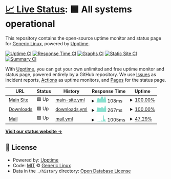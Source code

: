 # [📈 Live Status](https://status.genericlinux.org): <!--live status--> **🟩 All systems operational**

This repository contains the open-source uptime monitor and status page for [Generic Linux](https://status.genericlinux.org), powered by [Upptime](https://github.com/upptime/upptime).

[![Uptime CI](https://github.com/Generic-Linux/status.genericlinux.org/workflows/Uptime%20CI/badge.svg)](https://github.com/Generic-Linux/status.genericlinux.org/actions?query=workflow%3A%22Uptime+CI%22)
[![Response Time CI](https://github.com/Generic-Linux/status.genericlinux.org/workflows/Response%20Time%20CI/badge.svg)](https://github.com/Generic-Linux/status.genericlinux.org/actions?query=workflow%3A%22Response+Time+CI%22)
[![Graphs CI](https://github.com/Generic-Linux/status.genericlinux.org/workflows/Graphs%20CI/badge.svg)](https://github.com/Generic-Linux/status.genericlinux.org/actions?query=workflow%3A%22Graphs+CI%22)
[![Static Site CI](https://github.com/Generic-Linux/status.genericlinux.org/workflows/Static%20Site%20CI/badge.svg)](https://github.com/Generic-Linux/status.genericlinux.org/actions?query=workflow%3A%22Static+Site+CI%22)
[![Summary CI](https://github.com/Generic-Linux/status.genericlinux.org/workflows/Summary%20CI/badge.svg)](https://github.com/Generic-Linux/status.genericlinux.org/actions?query=workflow%3A%22Summary+CI%22)

With [Upptime](https://upptime.js.org), you can get your own unlimited and free uptime monitor and status page, powered entirely by a GitHub repository. We use [Issues](https://github.com/Generic-Linux/status.genericlinux.org/issues) as incident reports, [Actions](https://github.com/Generic-Linux/status.genericlinux.org/actions) as uptime monitors, and [Pages](https://status.genericlinux.org) for the status page.

<!--start: status pages-->
<!-- This summary is generated by Upptime (https://github.com/upptime/upptime) -->
<!-- Do not edit this manually, your changes will be overwritten -->
<!-- prettier-ignore -->
| URL | Status | History | Response Time | Uptime |
| --- | ------ | ------- | ------------- | ------ |
| <img alt="" src="https://favicons.githubusercontent.com/genericlinux.org" height="13"> [Main Site](https://genericlinux.org) | 🟩 Up | [main-site.yml](https://github.com/Generic-Linux/status.genericlinux.org/commits/HEAD/history/main-site.yml) | <details><summary><img alt="Response time graph" src="./graphs/main-site/response-time-week.png" height="20"> 108ms</summary><br><a href="https://status.genericlinux.org/history/main-site"><img alt="Response time 180" src="https://img.shields.io/endpoint?url=https%3A%2F%2Fraw.githubusercontent.com%2FGeneric-Linux%2Fstatus.genericlinux.org%2FHEAD%2Fapi%2Fmain-site%2Fresponse-time.json"></a><br><a href="https://status.genericlinux.org/history/main-site"><img alt="24-hour response time 114" src="https://img.shields.io/endpoint?url=https%3A%2F%2Fraw.githubusercontent.com%2FGeneric-Linux%2Fstatus.genericlinux.org%2FHEAD%2Fapi%2Fmain-site%2Fresponse-time-day.json"></a><br><a href="https://status.genericlinux.org/history/main-site"><img alt="7-day response time 108" src="https://img.shields.io/endpoint?url=https%3A%2F%2Fraw.githubusercontent.com%2FGeneric-Linux%2Fstatus.genericlinux.org%2FHEAD%2Fapi%2Fmain-site%2Fresponse-time-week.json"></a><br><a href="https://status.genericlinux.org/history/main-site"><img alt="30-day response time 113" src="https://img.shields.io/endpoint?url=https%3A%2F%2Fraw.githubusercontent.com%2FGeneric-Linux%2Fstatus.genericlinux.org%2FHEAD%2Fapi%2Fmain-site%2Fresponse-time-month.json"></a><br><a href="https://status.genericlinux.org/history/main-site"><img alt="1-year response time 180" src="https://img.shields.io/endpoint?url=https%3A%2F%2Fraw.githubusercontent.com%2FGeneric-Linux%2Fstatus.genericlinux.org%2FHEAD%2Fapi%2Fmain-site%2Fresponse-time-year.json"></a></details> | <details><summary><a href="https://status.genericlinux.org/history/main-site">100.00%</a></summary><a href="https://status.genericlinux.org/history/main-site"><img alt="All-time uptime 99.90%" src="https://img.shields.io/endpoint?url=https%3A%2F%2Fraw.githubusercontent.com%2FGeneric-Linux%2Fstatus.genericlinux.org%2FHEAD%2Fapi%2Fmain-site%2Fuptime.json"></a><br><a href="https://status.genericlinux.org/history/main-site"><img alt="24-hour uptime 100.00%" src="https://img.shields.io/endpoint?url=https%3A%2F%2Fraw.githubusercontent.com%2FGeneric-Linux%2Fstatus.genericlinux.org%2FHEAD%2Fapi%2Fmain-site%2Fuptime-day.json"></a><br><a href="https://status.genericlinux.org/history/main-site"><img alt="7-day uptime 100.00%" src="https://img.shields.io/endpoint?url=https%3A%2F%2Fraw.githubusercontent.com%2FGeneric-Linux%2Fstatus.genericlinux.org%2FHEAD%2Fapi%2Fmain-site%2Fuptime-week.json"></a><br><a href="https://status.genericlinux.org/history/main-site"><img alt="30-day uptime 99.94%" src="https://img.shields.io/endpoint?url=https%3A%2F%2Fraw.githubusercontent.com%2FGeneric-Linux%2Fstatus.genericlinux.org%2FHEAD%2Fapi%2Fmain-site%2Fuptime-month.json"></a><br><a href="https://status.genericlinux.org/history/main-site"><img alt="1-year uptime 99.90%" src="https://img.shields.io/endpoint?url=https%3A%2F%2Fraw.githubusercontent.com%2FGeneric-Linux%2Fstatus.genericlinux.org%2FHEAD%2Fapi%2Fmain-site%2Fuptime-year.json"></a></details>
| <img alt="" src="https://favicons.githubusercontent.com/pub.genericlinux.org" height="13"> [Downloads](https://pub.genericlinux.org) | 🟩 Up | [downloads.yml](https://github.com/Generic-Linux/status.genericlinux.org/commits/HEAD/history/downloads.yml) | <details><summary><img alt="Response time graph" src="./graphs/downloads/response-time-week.png" height="20"> 267ms</summary><br><a href="https://status.genericlinux.org/history/downloads"><img alt="Response time 249" src="https://img.shields.io/endpoint?url=https%3A%2F%2Fraw.githubusercontent.com%2FGeneric-Linux%2Fstatus.genericlinux.org%2FHEAD%2Fapi%2Fdownloads%2Fresponse-time.json"></a><br><a href="https://status.genericlinux.org/history/downloads"><img alt="24-hour response time 160" src="https://img.shields.io/endpoint?url=https%3A%2F%2Fraw.githubusercontent.com%2FGeneric-Linux%2Fstatus.genericlinux.org%2FHEAD%2Fapi%2Fdownloads%2Fresponse-time-day.json"></a><br><a href="https://status.genericlinux.org/history/downloads"><img alt="7-day response time 267" src="https://img.shields.io/endpoint?url=https%3A%2F%2Fraw.githubusercontent.com%2FGeneric-Linux%2Fstatus.genericlinux.org%2FHEAD%2Fapi%2Fdownloads%2Fresponse-time-week.json"></a><br><a href="https://status.genericlinux.org/history/downloads"><img alt="30-day response time 236" src="https://img.shields.io/endpoint?url=https%3A%2F%2Fraw.githubusercontent.com%2FGeneric-Linux%2Fstatus.genericlinux.org%2FHEAD%2Fapi%2Fdownloads%2Fresponse-time-month.json"></a><br><a href="https://status.genericlinux.org/history/downloads"><img alt="1-year response time 249" src="https://img.shields.io/endpoint?url=https%3A%2F%2Fraw.githubusercontent.com%2FGeneric-Linux%2Fstatus.genericlinux.org%2FHEAD%2Fapi%2Fdownloads%2Fresponse-time-year.json"></a></details> | <details><summary><a href="https://status.genericlinux.org/history/downloads">100.00%</a></summary><a href="https://status.genericlinux.org/history/downloads"><img alt="All-time uptime 99.99%" src="https://img.shields.io/endpoint?url=https%3A%2F%2Fraw.githubusercontent.com%2FGeneric-Linux%2Fstatus.genericlinux.org%2FHEAD%2Fapi%2Fdownloads%2Fuptime.json"></a><br><a href="https://status.genericlinux.org/history/downloads"><img alt="24-hour uptime 100.00%" src="https://img.shields.io/endpoint?url=https%3A%2F%2Fraw.githubusercontent.com%2FGeneric-Linux%2Fstatus.genericlinux.org%2FHEAD%2Fapi%2Fdownloads%2Fuptime-day.json"></a><br><a href="https://status.genericlinux.org/history/downloads"><img alt="7-day uptime 100.00%" src="https://img.shields.io/endpoint?url=https%3A%2F%2Fraw.githubusercontent.com%2FGeneric-Linux%2Fstatus.genericlinux.org%2FHEAD%2Fapi%2Fdownloads%2Fuptime-week.json"></a><br><a href="https://status.genericlinux.org/history/downloads"><img alt="30-day uptime 99.98%" src="https://img.shields.io/endpoint?url=https%3A%2F%2Fraw.githubusercontent.com%2FGeneric-Linux%2Fstatus.genericlinux.org%2FHEAD%2Fapi%2Fdownloads%2Fuptime-month.json"></a><br><a href="https://status.genericlinux.org/history/downloads"><img alt="1-year uptime 99.99%" src="https://img.shields.io/endpoint?url=https%3A%2F%2Fraw.githubusercontent.com%2FGeneric-Linux%2Fstatus.genericlinux.org%2FHEAD%2Fapi%2Fdownloads%2Fuptime-year.json"></a></details>
| <img alt="" src="https://favicons.githubusercontent.com/mail.genericlinux.org" height="13"> [Mail](https://mail.genericlinux.org) | 🟩 Up | [mail.yml](https://github.com/Generic-Linux/status.genericlinux.org/commits/HEAD/history/mail.yml) | <details><summary><img alt="Response time graph" src="./graphs/mail/response-time-week.png" height="20"> 1005ms</summary><br><a href="https://status.genericlinux.org/history/mail"><img alt="Response time 1818" src="https://img.shields.io/endpoint?url=https%3A%2F%2Fraw.githubusercontent.com%2FGeneric-Linux%2Fstatus.genericlinux.org%2FHEAD%2Fapi%2Fmail%2Fresponse-time.json"></a><br><a href="https://status.genericlinux.org/history/mail"><img alt="24-hour response time 831" src="https://img.shields.io/endpoint?url=https%3A%2F%2Fraw.githubusercontent.com%2FGeneric-Linux%2Fstatus.genericlinux.org%2FHEAD%2Fapi%2Fmail%2Fresponse-time-day.json"></a><br><a href="https://status.genericlinux.org/history/mail"><img alt="7-day response time 1005" src="https://img.shields.io/endpoint?url=https%3A%2F%2Fraw.githubusercontent.com%2FGeneric-Linux%2Fstatus.genericlinux.org%2FHEAD%2Fapi%2Fmail%2Fresponse-time-week.json"></a><br><a href="https://status.genericlinux.org/history/mail"><img alt="30-day response time 1096" src="https://img.shields.io/endpoint?url=https%3A%2F%2Fraw.githubusercontent.com%2FGeneric-Linux%2Fstatus.genericlinux.org%2FHEAD%2Fapi%2Fmail%2Fresponse-time-month.json"></a><br><a href="https://status.genericlinux.org/history/mail"><img alt="1-year response time 1818" src="https://img.shields.io/endpoint?url=https%3A%2F%2Fraw.githubusercontent.com%2FGeneric-Linux%2Fstatus.genericlinux.org%2FHEAD%2Fapi%2Fmail%2Fresponse-time-year.json"></a></details> | <details><summary><a href="https://status.genericlinux.org/history/mail">47.29%</a></summary><a href="https://status.genericlinux.org/history/mail"><img alt="All-time uptime 93.09%" src="https://img.shields.io/endpoint?url=https%3A%2F%2Fraw.githubusercontent.com%2FGeneric-Linux%2Fstatus.genericlinux.org%2FHEAD%2Fapi%2Fmail%2Fuptime.json"></a><br><a href="https://status.genericlinux.org/history/mail"><img alt="24-hour uptime 100.00%" src="https://img.shields.io/endpoint?url=https%3A%2F%2Fraw.githubusercontent.com%2FGeneric-Linux%2Fstatus.genericlinux.org%2FHEAD%2Fapi%2Fmail%2Fuptime-day.json"></a><br><a href="https://status.genericlinux.org/history/mail"><img alt="7-day uptime 47.29%" src="https://img.shields.io/endpoint?url=https%3A%2F%2Fraw.githubusercontent.com%2FGeneric-Linux%2Fstatus.genericlinux.org%2FHEAD%2Fapi%2Fmail%2Fuptime-week.json"></a><br><a href="https://status.genericlinux.org/history/mail"><img alt="30-day uptime 87.87%" src="https://img.shields.io/endpoint?url=https%3A%2F%2Fraw.githubusercontent.com%2FGeneric-Linux%2Fstatus.genericlinux.org%2FHEAD%2Fapi%2Fmail%2Fuptime-month.json"></a><br><a href="https://status.genericlinux.org/history/mail"><img alt="1-year uptime 93.09%" src="https://img.shields.io/endpoint?url=https%3A%2F%2Fraw.githubusercontent.com%2FGeneric-Linux%2Fstatus.genericlinux.org%2FHEAD%2Fapi%2Fmail%2Fuptime-year.json"></a></details>

<!--end: status pages-->

[**Visit our status website →**](https://status.genericlinux.org)

## 📄 License

- Powered by: [Upptime](https://github.com/upptime/upptime)
- Code: [MIT](./LICENSE) © [Generic Linux](https://status.genericlinux.org)
- Data in the `./history` directory: [Open Database License](https://opendatacommons.org/licenses/odbl/1-0/)
